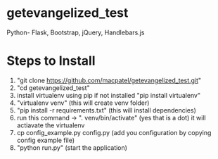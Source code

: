 # getevangelized_test
Python- Flask, Bootstrap, jQuery, Handlebars.js

# Steps to Install
1. "git clone https://github.com/macpatel/getevangelized_test.git"
2. "cd getevangelized_test"
3. install virtualenv using pip if not installed "pip install virtualenv"
4. "virtualenv venv" (this will create venv folder)
5. "pip install -r requirements.txt" (this will install dependencies)
6. run this command -> ". venv/bin/activate" (yes that is a dot) it will actiavate the virtualenv
7. cp config_example.py config.py (add you configuration by copying config example file)
8. "python run.py" (start the application)
